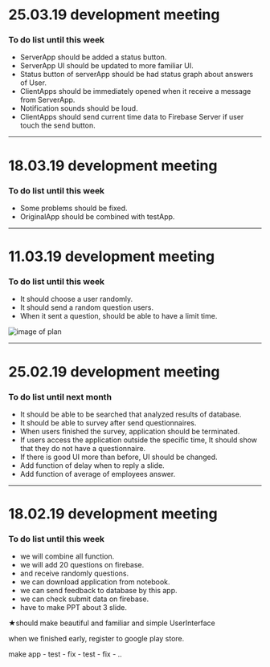 # 25.03.19 development meeting

### To do list until this week<br>
<ul>
<li>ServerApp should be added a status button.</li>
<li>ServerApp UI should be updated to more familiar UI.</li>
<li>Status button of serverApp should be had status graph about answers of User.</li>
<li>ClientApps should be immediately opened when it receive a message from ServerApp.</li>
<li>Notification sounds should be loud.</li>
<li>ClientApps should send current time data to Firebase Server if user touch the send button.</li>
</ul>

---------------------------------------------------------------------------------------

# 18.03.19 development meeting

### To do list until this week<br>
<ul>
<li>Some problems should be fixed.</li>
<li>OriginalApp should be combined with testApp.</li>
</ul>

---------------------------------------------------------------------------------------

# 11.03.19 development meeting

### To do list until this week<br>
<ul>
<li>It should choose a user randomly.</li>
<li>It should send a random question users.</li>
<li>When it sent a question, should be able to have a limit time.</li>
</ul>

![image of plan](https://user-images.githubusercontent.com/37391569/54207911-b5ceba80-44e3-11e9-800c-59c4a00b6f3f.png)

---------------------------------------------------------------------------------------

# 25.02.19 development meeting

### To do list until next month<br>
<ul>
<li>It should be able to be searched that analyzed results of database.</li>
<li>It should be able to survey after send questionnaires.</li>
<li>When users finished the survey, application should be terminated.</li>
<li>If users access the application outside the specific time, It should show that they do not have a questionnaire.</li>
<li>If there is good UI more than before, UI should be changed.</li>
<li>Add function of delay when to reply a slide.</li>
<li>Add function of average of employees answer.</li>
</ul>

---------------------------------------------------------------------------------------

# 18.02.19 development meeting

### To do list until this week<br>
<ul>
<li>we will combine all function.</li>
<li>we will add 20 questions on firebase.</li>
<li>and receive randomly questions.</li>
<li>we can download application from notebook.</li>
<li>we can send feedback to database by this app.</li>
<li>we can check submit data on firebase.</li>
<li>have to make PPT about 3 slide.</li>
</ul>
★should make beautiful and familiar and simple UserInterface

when we finished early, 
register to google play store.<br>

make app - test - fix - test - fix - ..<br>
